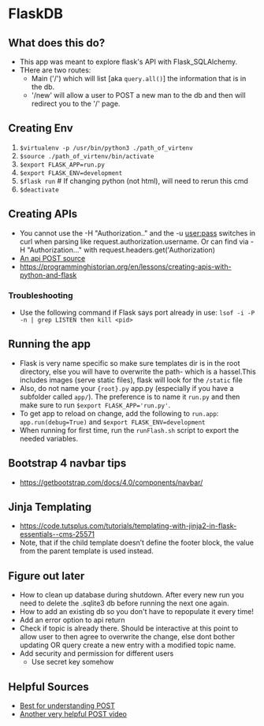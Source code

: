 # FlaskDB

## What does this do?

- This app was meant to explore flask's API with Flask_SQLAlchemy.
- THere are two routes:
    - Main ('/') which will list [aka `query.all()`] the information that is in the db.
    - '/new' will allow a user to POST a new man to the db and then will redirect you to the '/' page.

## Creating Env

1. `$virtualenv -p /usr/bin/python3 ./path_of_virtenv`
2. `$source ./path_of_virtenv/bin/activate`
3. `$export FLASK_APP=run.py`
4. `$export FLASK_ENV=development`
5. `$flask run` # If changing python (not html), will need to rerun this cmd
6. `$deactivate`

## Creating APIs

- You cannot use the -H "Authorization.." and the -u <user:pass> switches in curl when parsing like request.authorization.username. Or can find via -H "Authorization..." with request.headers.get('Authorization)
- [An api POST source](https://blog.miguelgrinberg.com/post/designing-a-restful-api-with-python-and-flask)
- https://programminghistorian.org/en/lessons/creating-apis-with-python-and-flask

### Troubleshooting

- Use the following command if Flask says port already in use: `lsof -i -P -n | grep LISTEN then kill <pid>`

## Running the app

- Flask is very name specific so make sure templates dir is in the root directory, else you will have to overwrite the path- which is a hassel.This includes images (serve static files), flask will look for the `/static` file
- Also, do not name your `{root}.py` app.py (especially if you have a subfolder called `app/`). The preference is to name it `run.py` and then make sure to run `$export FLASK_APP='run.py'`.
- To get app to reload on change, add the following to `run.app`: `app.run(debug=True)` and `$export FLASK_ENV=development`
- When running for first time, run the `runFlash.sh` script to export the needed variables.

## Bootstrap 4 navbar tips

- <https://getbootstrap.com/docs/4.0/components/navbar/>

## Jinja Templating

- <https://code.tutsplus.com/tutorials/templating-with-jinja2-in-flask-essentials--cms-25571>
- Note, that if the child template doesn’t define the footer block, the value from the parent template is used instead.

## Figure out later

- How to clean up database during shutdown. After every new run you need to delete the .sqlite3 db before running the next one again.
- How to add an existing db so you don't have to repopulate it every time!
- Add an error option to api return
- Check if topic is already there. Should be interactive at this point to allow user to then agree to overwrite the change, else dont bother updating OR query create a new entry with a modified topic name.
- Add security and permission for different users
    - Use secret key somehow

## Helpful Sources

- [Best for understanding POST](https://www.youtube.com/watch?v=kvux1SiRIJQ)
- [Another very helpful POST video](https://www.youtube.com/watch?v=qH--M56OsUg)